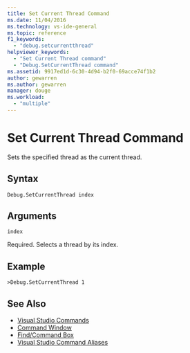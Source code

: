 ```yaml
---
title: Set Current Thread Command
ms.date: 11/04/2016
ms.technology: vs-ide-general
ms.topic: reference
f1_keywords:
  - "debug.setcurrentthread"
helpviewer_keywords:
  - "Set Current Thread command"
  - "Debug.SetCurrentThread command"
ms.assetid: 9917ed1d-6c30-4d94-b2f0-69acce74f1b2
author: gewarren
ms.author: gewarren
manager: douge
ms.workload:
  - "multiple"
---
```

# Set Current Thread Command
Sets the specified thread as the current thread.

## Syntax

```
Debug.SetCurrentThread index
```

## Arguments
 `index`

 Required. Selects a thread by its index.

## Example

```
>Debug.SetCurrentThread 1
```

## See Also

- [Visual Studio Commands](../../ide/reference/visual-studio-commands.md)
- [Command Window](../../ide/reference/command-window.md)
- [Find/Command Box](../../ide/find-command-box.md)
- [Visual Studio Command Aliases](../../ide/reference/visual-studio-command-aliases.md)